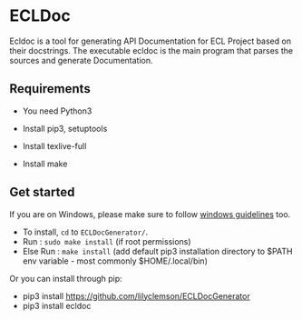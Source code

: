 # ECLDoc

Ecldoc is a tool for generating API Documentation for ECL Project based on their docstrings. The executable ecldoc is the main program that parses the sources and generate Documentation.

## Requirements

- You need Python3
- Install pip3, setuptools
- Install texlive-full

- Install make

## Get started

If you are on Windows, please make sure to follow [windows guidelines](docs/windows.md#windows) too.

- To install, ``cd`` to `ECLDocGenerator/`.
- Run : ``sudo make install`` (if root permissions)
- Else Run : ``make install`` (add default pip3 installation directory to $PATH env variable - most commonly $HOME/.local/bin)

Or you can install through pip:
- pip3 install https://github.com/lilyclemson/ECLDocGenerator
- pip3 install ecldoc
